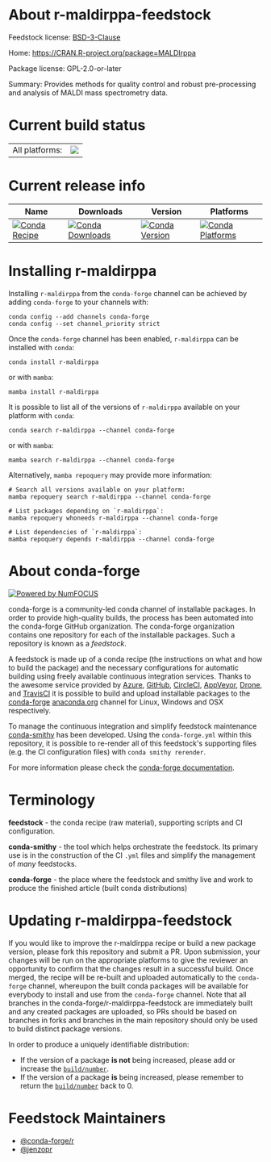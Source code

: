 About r-maldirppa-feedstock
===========================

Feedstock license: [BSD-3-Clause](https://github.com/conda-forge/r-maldirppa-feedstock/blob/main/LICENSE.txt)

Home: https://CRAN.R-project.org/package=MALDIrppa

Package license: GPL-2.0-or-later

Summary: Provides methods for quality control and robust pre-processing and analysis of MALDI mass spectrometry data.

Current build status
====================


<table><tr><td>All platforms:</td>
    <td>
      <a href="https://dev.azure.com/conda-forge/feedstock-builds/_build/latest?definitionId=8007&branchName=main">
        <img src="https://dev.azure.com/conda-forge/feedstock-builds/_apis/build/status/r-maldirppa-feedstock?branchName=main">
      </a>
    </td>
  </tr>
</table>

Current release info
====================

| Name | Downloads | Version | Platforms |
| --- | --- | --- | --- |
| [![Conda Recipe](https://img.shields.io/badge/recipe-r--maldirppa-green.svg)](https://anaconda.org/conda-forge/r-maldirppa) | [![Conda Downloads](https://img.shields.io/conda/dn/conda-forge/r-maldirppa.svg)](https://anaconda.org/conda-forge/r-maldirppa) | [![Conda Version](https://img.shields.io/conda/vn/conda-forge/r-maldirppa.svg)](https://anaconda.org/conda-forge/r-maldirppa) | [![Conda Platforms](https://img.shields.io/conda/pn/conda-forge/r-maldirppa.svg)](https://anaconda.org/conda-forge/r-maldirppa) |

Installing r-maldirppa
======================

Installing `r-maldirppa` from the `conda-forge` channel can be achieved by adding `conda-forge` to your channels with:

```
conda config --add channels conda-forge
conda config --set channel_priority strict
```

Once the `conda-forge` channel has been enabled, `r-maldirppa` can be installed with `conda`:

```
conda install r-maldirppa
```

or with `mamba`:

```
mamba install r-maldirppa
```

It is possible to list all of the versions of `r-maldirppa` available on your platform with `conda`:

```
conda search r-maldirppa --channel conda-forge
```

or with `mamba`:

```
mamba search r-maldirppa --channel conda-forge
```

Alternatively, `mamba repoquery` may provide more information:

```
# Search all versions available on your platform:
mamba repoquery search r-maldirppa --channel conda-forge

# List packages depending on `r-maldirppa`:
mamba repoquery whoneeds r-maldirppa --channel conda-forge

# List dependencies of `r-maldirppa`:
mamba repoquery depends r-maldirppa --channel conda-forge
```


About conda-forge
=================

[![Powered by
NumFOCUS](https://img.shields.io/badge/powered%20by-NumFOCUS-orange.svg?style=flat&colorA=E1523D&colorB=007D8A)](https://numfocus.org)

conda-forge is a community-led conda channel of installable packages.
In order to provide high-quality builds, the process has been automated into the
conda-forge GitHub organization. The conda-forge organization contains one repository
for each of the installable packages. Such a repository is known as a *feedstock*.

A feedstock is made up of a conda recipe (the instructions on what and how to build
the package) and the necessary configurations for automatic building using freely
available continuous integration services. Thanks to the awesome service provided by
[Azure](https://azure.microsoft.com/en-us/services/devops/), [GitHub](https://github.com/),
[CircleCI](https://circleci.com/), [AppVeyor](https://www.appveyor.com/),
[Drone](https://cloud.drone.io/welcome), and [TravisCI](https://travis-ci.com/)
it is possible to build and upload installable packages to the
[conda-forge](https://anaconda.org/conda-forge) [anaconda.org](https://anaconda.org/)
channel for Linux, Windows and OSX respectively.

To manage the continuous integration and simplify feedstock maintenance
[conda-smithy](https://github.com/conda-forge/conda-smithy) has been developed.
Using the ``conda-forge.yml`` within this repository, it is possible to re-render all of
this feedstock's supporting files (e.g. the CI configuration files) with ``conda smithy rerender``.

For more information please check the [conda-forge documentation](https://conda-forge.org/docs/).

Terminology
===========

**feedstock** - the conda recipe (raw material), supporting scripts and CI configuration.

**conda-smithy** - the tool which helps orchestrate the feedstock.
                   Its primary use is in the construction of the CI ``.yml`` files
                   and simplify the management of *many* feedstocks.

**conda-forge** - the place where the feedstock and smithy live and work to
                  produce the finished article (built conda distributions)


Updating r-maldirppa-feedstock
==============================

If you would like to improve the r-maldirppa recipe or build a new
package version, please fork this repository and submit a PR. Upon submission,
your changes will be run on the appropriate platforms to give the reviewer an
opportunity to confirm that the changes result in a successful build. Once
merged, the recipe will be re-built and uploaded automatically to the
`conda-forge` channel, whereupon the built conda packages will be available for
everybody to install and use from the `conda-forge` channel.
Note that all branches in the conda-forge/r-maldirppa-feedstock are
immediately built and any created packages are uploaded, so PRs should be based
on branches in forks and branches in the main repository should only be used to
build distinct package versions.

In order to produce a uniquely identifiable distribution:
 * If the version of a package **is not** being increased, please add or increase
   the [``build/number``](https://docs.conda.io/projects/conda-build/en/latest/resources/define-metadata.html#build-number-and-string).
 * If the version of a package **is** being increased, please remember to return
   the [``build/number``](https://docs.conda.io/projects/conda-build/en/latest/resources/define-metadata.html#build-number-and-string)
   back to 0.

Feedstock Maintainers
=====================

* [@conda-forge/r](https://github.com/orgs/conda-forge/teams/r/)
* [@jenzopr](https://github.com/jenzopr/)

